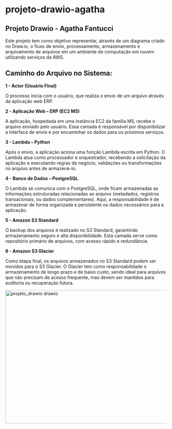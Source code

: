 # projeto-drawio-agatha
## **Projeto Drawio - Agatha Fantucci**

Este projeto tem como objetivo representar, através de um diagrama criado no Draw.io, o fluxo de envio, processamento, armazenamento e arquivamento de arquivos em um ambiente de computação em nuvem utilizando serviços da AWS.

## Caminho do Arquivo no Sistema:

**1 - Actor (Usuário Final)**

O processo inicia com o usuário, que realiza o envio de um arquivo através da aplicação web ERP.

**2 - Aplicação Web – ERP (EC2 M5)**

A aplicação, hospedada em uma instância EC2 da família M5, recebe o arquivo enviado pelo usuário.
Essa camada é responsável por disponibilizar a interface de envio e por encaminhar os dados para os próximos serviços.

**3 - Lambda – Python**

Após o envio, a aplicação aciona uma função Lambda escrita em Python.
O Lambda atua como processador e orquestrador, recebendo a solicitação da aplicação e executando regras de negócio, validações ou transformações no arquivo antes de armazená-lo.

**4 - Banco de Dados – PostgreSQL**

O Lambda se comunica com o PostgreSQL, onde ficam armazenadas as informações estruturadas relacionadas ao arquivo (metadados, registros transacionais, ou dados complementares).
Aqui, a responsabilidade é de armazenar de forma organizada e persistente os dados necessários para a aplicação.

**5 - Amazon S3 Standard**

O backup dos arquivos é realizado no S3 Standard, garantindo armazenamento seguro e alta disponibilidade.
Esta camada serve como repositório primário de arquivos, com acesso rápido e redundância.

**6 - Amazon S3 Glacier**

Como etapa final, os arquivos armazenados no S3 Standard podem ser movidos para o S3 Glacier.
O Glacier tem como responsabilidade o armazenamento de longo prazo e de baixo custo, sendo ideal para arquivos que não precisam de acesso frequente, mas devem ser mantidos para auditoria ou recuperação futura.


<img width="725" height="415" alt="projeto_drawio drawio" src="https://github.com/user-attachments/assets/5d70ef76-eac9-4332-8adc-519af7499088" />

